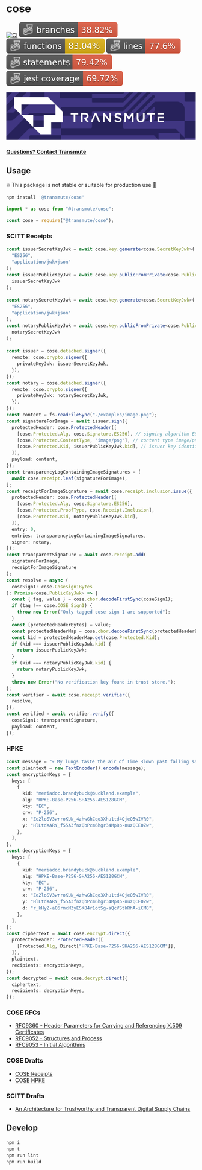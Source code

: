 # cose

[![CI](https://github.com/transmute-industries/cose/actions/workflows/ci.yml/badge.svg)](https://github.com/transmute-industries/cose/actions/workflows/ci.yml)
![Branches](./badges/coverage-branches.svg)
![Functions](./badges/coverage-functions.svg)
![Lines](./badges/coverage-lines.svg)
![Statements](./badges/coverage-statements.svg)
![Jest coverage](./badges/coverage-jest%20coverage.svg)

<!-- [![NPM](https://nodei.co/npm/@transmute/cose.png?mini=true)](https://npmjs.org/package/@transmute/cose) -->

<img src="./transmute-banner.png" />

#### [Questions? Contact Transmute](https://transmute.typeform.com/to/RshfIw?typeform-source=cose)

## Usage

🔥 This package is not stable or suitable for production use 🚧

```bash
npm install '@transmute/cose'
```

```ts
import * as cose from "@transmute/cose";
```

```js
const cose = require("@transmute/cose");
```

### SCITT Receipts

```ts
const issuerSecretKeyJwk = await cose.key.generate<cose.SecretKeyJwk>(
  "ES256",
  "application/jwk+json"
);
const issuerPublicKeyJwk = await cose.key.publicFromPrivate<cose.PublicKeyJwk>(
  issuerSecretKeyJwk
);

const notarySecretKeyJwk = await cose.key.generate<cose.SecretKeyJwk>(
  "ES256",
  "application/jwk+json"
);
const notaryPublicKeyJwk = await cose.key.publicFromPrivate<cose.PublicKeyJwk>(
  notarySecretKeyJwk
);

const issuer = cose.detached.signer({
  remote: cose.crypto.signer({
    privateKeyJwk: issuerSecretKeyJwk,
  }),
});
const notary = cose.detached.signer({
  remote: cose.crypto.signer({
    privateKeyJwk: notarySecretKeyJwk,
  }),
});
const content = fs.readFileSync("./examples/image.png");
const signatureForImage = await issuer.sign({
  protectedHeader: cose.ProtectedHeader([
    [cose.Protected.Alg, cose.Signature.ES256], // signing algorithm ES256
    [cose.Protected.ContentType, "image/png"], // content type image/png
    [cose.Protected.Kid, issuerPublicKeyJwk.kid], // issuer key identifier
  ]),
  payload: content,
});
const transparencyLogContainingImageSignatures = [
  await cose.receipt.leaf(signatureForImage),
];
const receiptForImageSignature = await cose.receipt.inclusion.issue({
  protectedHeader: cose.ProtectedHeader([
    [cose.Protected.Alg, cose.Signature.ES256],
    [cose.Protected.ProofType, cose.Receipt.Inclusion],
    [cose.Protected.Kid, notaryPublicKeyJwk.kid],
  ]),
  entry: 0,
  entries: transparencyLogContainingImageSignatures,
  signer: notary,
});
const transparentSignature = await cose.receipt.add(
  signatureForImage,
  receiptForImageSignature
);
const resolve = async (
  coseSign1: cose.CoseSign1Bytes
): Promise<cose.PublicKeyJwk> => {
  const { tag, value } = cose.cbor.decodeFirstSync(coseSign1);
  if (tag !== cose.COSE_Sign1) {
    throw new Error("Only tagged cose sign 1 are supported");
  }
  const [protectedHeaderBytes] = value;
  const protectedHeaderMap = cose.cbor.decodeFirstSync(protectedHeaderBytes);
  const kid = protectedHeaderMap.get(cose.Protected.Kid);
  if (kid === issuerPublicKeyJwk.kid) {
    return issuerPublicKeyJwk;
  }
  if (kid === notaryPublicKeyJwk.kid) {
    return notaryPublicKeyJwk;
  }
  throw new Error("No verification key found in trust store.");
};
const verifier = await cose.receipt.verifier({
  resolve,
});
const verified = await verifier.verify({
  coseSign1: transparentSignature,
  payload: content,
});
```

### HPKE

```ts
const message = "💀 My lungs taste the air of Time Blown past falling sands ⌛";
const plaintext = new TextEncoder().encode(message);
const encryptionKeys = {
  keys: [
    {
      kid: "meriadoc.brandybuck@buckland.example",
      alg: "HPKE-Base-P256-SHA256-AES128GCM",
      kty: "EC",
      crv: "P-256",
      x: "Ze2loSV3wrroKUN_4zhwGhCqo3Xhu1td4QjeQ5wIVR0",
      y: "HlLtdXARY_f55A3fnzQbPcm6hgr34Mp8p-nuzQCE0Zw",
    },
  ],
};
const decryptionKeys = {
  keys: [
    {
      kid: "meriadoc.brandybuck@buckland.example",
      alg: "HPKE-Base-P256-SHA256-AES128GCM",
      kty: "EC",
      crv: "P-256",
      x: "Ze2loSV3wrroKUN_4zhwGhCqo3Xhu1td4QjeQ5wIVR0",
      y: "HlLtdXARY_f55A3fnzQbPcm6hgr34Mp8p-nuzQCE0Zw",
      d: "r_kHyZ-a06rmxM3yESK84r1otSg-aQcVStkRhA-iCM8",
    },
  ],
};
const ciphertext = await cose.encrypt.direct({
  protectedHeader: ProtectedHeader([
    [Protected.Alg, Direct["HPKE-Base-P256-SHA256-AES128GCM"]],
  ]),
  plaintext,
  recipients: encryptionKeys,
});
const decrypted = await cose.decrypt.direct({
  ciphertext,
  recipients: decryptionKeys,
});
```

### COSE RFCs

- [RFC9360 - Header Parameters for Carrying and Referencing X.509 Certificates](https://datatracker.ietf.org/doc/rfc9360/)
- [RFC9052 - Structures and Process](https://datatracker.ietf.org/doc/html/rfc9052)
- [RFC9053 - Initial Algorithms](https://datatracker.ietf.org/doc/html/rfc9053)

### COSE Drafts

- [COSE Receipts](https://datatracker.ietf.org/doc/draft-ietf-cose-merkle-tree-proofs/)
- [COSE HPKE](https://datatracker.ietf.org/doc/draft-ietf-cose-hpke/)

### SCITT Drafts

- [An Architecture for Trustworthy and Transparent Digital Supply Chains](https://datatracker.ietf.org/doc/draft-ietf-scitt-architecture/)

## Develop

```bash
npm i
npm t
npm run lint
npm run build
```
